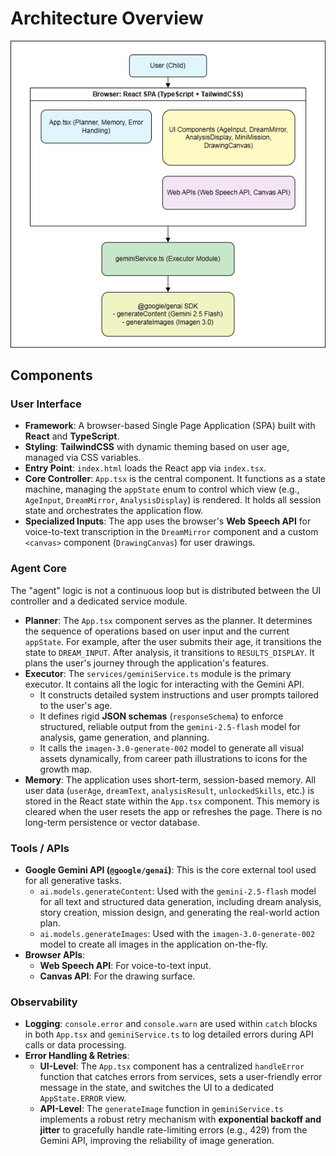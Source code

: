 # Architecture Overview
![Architechture Diagram](architecture_diagram.jpeg)

## Components

### User Interface

*   **Framework**: A browser-based Single Page Application (SPA) built with **React** and **TypeScript**.
*   **Styling**: **TailwindCSS** with dynamic theming based on user age, managed via CSS variables.
*   **Entry Point**: `index.html` loads the React app via `index.tsx`.
*   **Core Controller**: `App.tsx` is the central component. It functions as a state machine, managing the `appState` enum to control which view (e.g., `AgeInput`, `DreamMirror`, `AnalysisDisplay`) is rendered. It holds all session state and orchestrates the application flow.
*   **Specialized Inputs**: The app uses the browser's **Web Speech API** for voice-to-text transcription in the `DreamMirror` component and a custom `<canvas>` component (`DrawingCanvas`) for user drawings.

### Agent Core

The "agent" logic is not a continuous loop but is distributed between the UI controller and a dedicated service module.

*   **Planner**: The `App.tsx` component serves as the planner. It determines the sequence of operations based on user input and the current `appState`. For example, after the user submits their age, it transitions the state to `DREAM_INPUT`. After analysis, it transitions to `RESULTS_DISPLAY`. It plans the user's journey through the application's features.
*   **Executor**: The `services/geminiService.ts` module is the primary executor. It contains all the logic for interacting with the Gemini API.
    *   It constructs detailed system instructions and user prompts tailored to the user's age.
    *   It defines rigid **JSON schemas** (`responseSchema`) to enforce structured, reliable output from the `gemini-2.5-flash` model for analysis, game generation, and planning.
    *   It calls the `imagen-3.0-generate-002` model to generate all visual assets dynamically, from career path illustrations to icons for the growth map.
*   **Memory**: The application uses short-term, session-based memory. All user data (`userAge`, `dreamText`, `analysisResult`, `unlockedSkills`, etc.) is stored in the React state within the `App.tsx` component. This memory is cleared when the user resets the app or refreshes the page. There is no long-term persistence or vector database.

### Tools / APIs

*   **Google Gemini API (`@google/genai`)**: This is the core external tool used for all generative tasks.
    *   `ai.models.generateContent`: Used with the `gemini-2.5-flash` model for all text and structured data generation, including dream analysis, story creation, mission design, and generating the real-world action plan.
    *   `ai.models.generateImages`: Used with the `imagen-3.0-generate-002` model to create all images in the application on-the-fly.
*   **Browser APIs**:
    *   **Web Speech API**: For voice-to-text input.
    *   **Canvas API**: For the drawing surface.

### Observability

*   **Logging**: `console.error` and `console.warn` are used within `catch` blocks in both `App.tsx` and `geminiService.ts` to log detailed errors during API calls or data processing.
*   **Error Handling & Retries**:
    *   **UI-Level**: The `App.tsx` component has a centralized `handleError` function that catches errors from services, sets a user-friendly error message in the state, and switches the UI to a dedicated `AppState.ERROR` view.
    *   **API-Level**: The `generateImage` function in `geminiService.ts` implements a robust retry mechanism with **exponential backoff and jitter** to gracefully handle rate-limiting errors (e.g., 429) from the Gemini API, improving the reliability of image generation.
